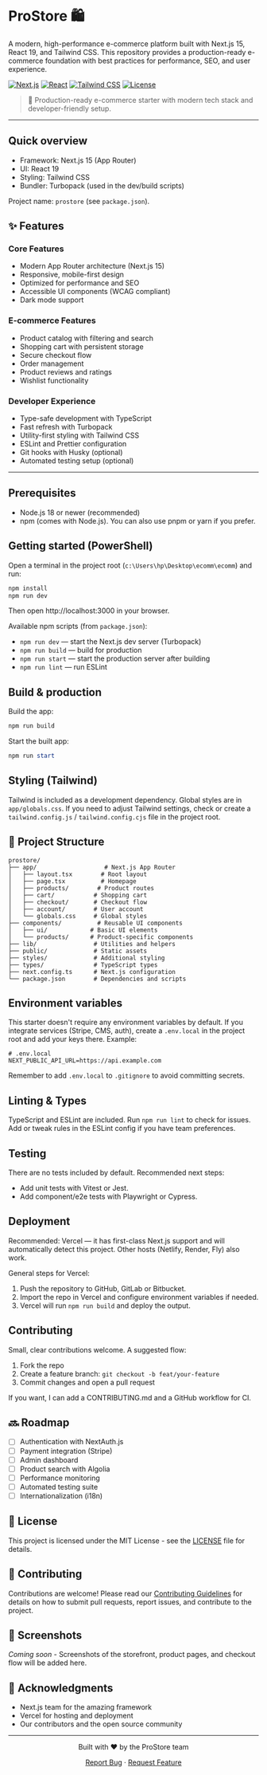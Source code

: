 # ProStore 🛍️

A modern, high-performance e-commerce platform built with Next.js 15, React 19, and Tailwind CSS. This repository provides a production-ready e-commerce foundation with best practices for performance, SEO, and user experience.

[![Next.js](https://img.shields.io/badge/Next.js-15-black)](https://nextjs.org/)
[![React](https://img.shields.io/badge/React-19-blue)](https://reactjs.org/)
[![Tailwind CSS](https://img.shields.io/badge/Tailwind-4-38B2AC)](https://tailwindcss.com/)
[![License](https://img.shields.io/badge/License-MIT-green.svg)](LICENSE)

> 🚀 Production-ready e-commerce starter with modern tech stack and developer-friendly setup.

---

## Quick overview

- Framework: Next.js 15 (App Router)
- UI: React 19
- Styling: Tailwind CSS
- Bundler: Turbopack (used in the dev/build scripts)

Project name: `prostore` (see `package.json`).

## ✨ Features

### Core Features
- Modern App Router architecture (Next.js 15)
- Responsive, mobile-first design
- Optimized for performance and SEO
- Accessible UI components (WCAG compliant)
- Dark mode support

### E-commerce Features
- Product catalog with filtering and search
- Shopping cart with persistent storage
- Secure checkout flow
- Order management
- Product reviews and ratings
- Wishlist functionality

### Developer Experience
- Type-safe development with TypeScript
- Fast refresh with Turbopack
- Utility-first styling with Tailwind CSS
- ESLint and Prettier configuration
- Git hooks with Husky (optional)
- Automated testing setup (optional)

---

## Prerequisites

- Node.js 18 or newer (recommended)
- npm (comes with Node.js). You can also use pnpm or yarn if you prefer.

## Getting started (PowerShell)

Open a terminal in the project root (`c:\Users\hp\Desktop\ecomm\ecomm`) and run:

```powershell
npm install
npm run dev
```

Then open http://localhost:3000 in your browser.

Available npm scripts (from `package.json`):

- `npm run dev` — start the Next.js dev server (Turbopack)
- `npm run build` — build for production
- `npm run start` — start the production server after building
- `npm run lint` — run ESLint

## Build & production

Build the app:

```powershell
npm run build
```

Start the built app:

```powershell
npm run start
```

## Styling (Tailwind)

Tailwind is included as a development dependency. Global styles are in `app/globals.css`. If you need to adjust Tailwind settings, check or create a `tailwind.config.js` / `tailwind.config.cjs` file in the project root.

## 📁 Project Structure

```
prostore/
├── app/                   # Next.js App Router
│   ├── layout.tsx        # Root layout
│   ├── page.tsx          # Homepage
│   ├── products/        # Product routes
│   ├── cart/           # Shopping cart
│   ├── checkout/       # Checkout flow
│   ├── account/        # User account
│   └── globals.css     # Global styles
├── components/          # Reusable UI components
│   ├── ui/            # Basic UI elements
│   └── products/      # Product-specific components
├── lib/                # Utilities and helpers
├── public/             # Static assets
├── styles/             # Additional styling
├── types/              # TypeScript types
├── next.config.ts      # Next.js configuration
└── package.json        # Dependencies and scripts
```

## Environment variables

This starter doesn't require any environment variables by default. If you integrate services (Stripe, CMS, auth), create a `.env.local` in the project root and add your keys there. Example:

```env
# .env.local
NEXT_PUBLIC_API_URL=https://api.example.com
```

Remember to add `.env.local` to `.gitignore` to avoid committing secrets.

## Linting & Types

TypeScript and ESLint are included. Run `npm run lint` to check for issues. Add or tweak rules in the ESLint config if you have team preferences.

## Testing

There are no tests included by default. Recommended next steps:

- Add unit tests with Vitest or Jest.
- Add component/e2e tests with Playwright or Cypress.

## Deployment

Recommended: Vercel — it has first-class Next.js support and will automatically detect this project. Other hosts (Netlify, Render, Fly) also work.

General steps for Vercel:

1. Push the repository to GitHub, GitLab or Bitbucket.
2. Import the repo in Vercel and configure environment variables if needed.
3. Vercel will run `npm run build` and deploy the output.

## Contributing

Small, clear contributions welcome. A suggested flow:

1. Fork the repo
2. Create a feature branch: `git checkout -b feat/your-feature`
3. Commit changes and open a pull request

If you want, I can add a CONTRIBUTING.md and a GitHub workflow for CI.

## 🔜 Roadmap

- [ ] Authentication with NextAuth.js
- [ ] Payment integration (Stripe)
- [ ] Admin dashboard
- [ ] Product search with Algolia
- [ ] Performance monitoring
- [ ] Automated testing suite
- [ ] Internationalization (i18n)

## 📝 License

This project is licensed under the MIT License - see the [LICENSE](LICENSE) file for details.

## 🤝 Contributing

Contributions are welcome! Please read our [Contributing Guidelines](CONTRIBUTING.md) for details on how to submit pull requests, report issues, and contribute to the project.

## 📸 Screenshots

*Coming soon* - Screenshots of the storefront, product pages, and checkout flow will be added here.

## 🙏 Acknowledgments

- Next.js team for the amazing framework
- Vercel for hosting and deployment
- Our contributors and the open source community

---

<div align="center">
  <p>Built with ❤️ by the ProStore team</p>
  <p>
    <a href="https://github.com/yourusername/prostore/issues">Report Bug</a>
    ·
    <a href="https://github.com/yourusername/prostore/issues">Request Feature</a>
  </p>
</div>
